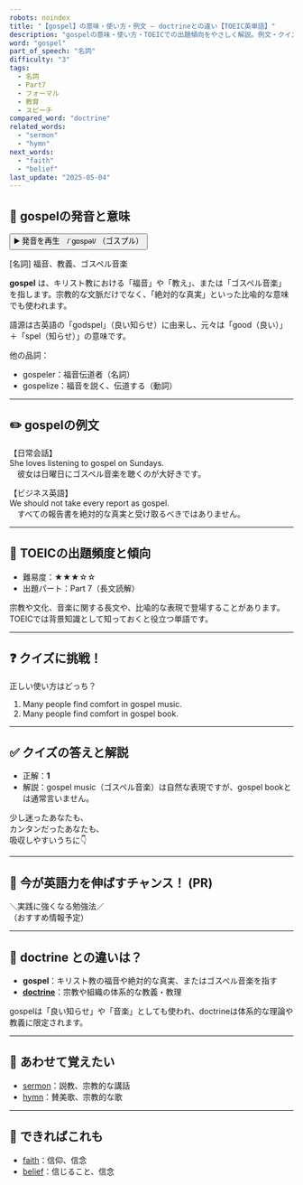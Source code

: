 ```yaml
---
robots: noindex
title: "【gospel】の意味・使い方・例文 ― doctrineとの違い【TOEIC英単語】"
description: "gospelの意味・使い方・TOEICでの出題傾向をやさしく解説。例文・クイズ付きでdoctrineとの違いもわかりやすく学べます。"
word: "gospel"
part_of_speech: "名詞"
difficulty: "3"
tags:
  - 名詞
  - Part7
  - フォーマル
  - 教育
  - スピーチ
compared_word: "doctrine"
related_words:
  - "sermon"
  - "hymn"
next_words:
  - "faith"
  - "belief"
last_update: "2025-05-04"
---
```


## 🔰 gospelの発音と意味

<button class="play-audio" onclick="playTTS('gospel')">
  <span class="play-audio-main">
    ▶️ 発音を再生　/ˈɡɒspəl/
  </span>
  <span class="play-audio-sub">
    （ゴスプル）
  </span>
</button>

[名詞] 福音、教義、ゴスペル音楽

**gospel** は、キリスト教における「福音」や「教え」、または「ゴスペル音楽」を指します。宗教的な文脈だけでなく、「絶対的な真実」といった比喩的な意味でも使われます。

語源は古英語の「godspel」（良い知らせ）に由来し、元々は「good（良い）」＋「spel（知らせ）」の意味です。

他の品詞：  
- gospeler：福音伝道者（名詞）
- gospelize：福音を説く、伝道する（動詞）

---

## ✏️ gospelの例文

【日常会話】  
She loves listening to gospel on Sundays.  
　彼女は日曜日にゴスペル音楽を聴くのが大好きです。

【ビジネス英語】  
We should not take every report as gospel.  
　すべての報告書を絶対的な真実と受け取るべきではありません。

---

## 🎯 TOEICの出題頻度と傾向

- 難易度：★★★☆☆
- 出題パート：Part 7（長文読解）

宗教や文化、音楽に関する長文や、比喩的な表現で登場することがあります。TOEICでは背景知識として知っておくと役立つ単語です。

---

## ❓ クイズに挑戦！

正しい使い方はどっち？

1. Many people find comfort in gospel music.  
2. Many people find comfort in gospel book.

---

## ✅ クイズの答えと解説

- 正解：**1**
- 解説：gospel music（ゴスペル音楽）は自然な表現ですが、gospel bookとは通常言いません。

少し迷ったあなたも、  
カンタンだったあなたも、  
吸収しやすいうちに👇️

---

## 🚀 今が英語力を伸ばすチャンス！ (PR)

<div class="info-center">
＼実践に強くなる勉強法／<br>  
（おすすめ情報予定）
</div>

---

## 🤔  doctrine との違いは？

- **gospel**：キリスト教の福音や絶対的な真実、またはゴスペル音楽を指す
- **[doctrine](/word/doctrine)**：宗教や組織の体系的な教義・教理

gospelは「良い知らせ」や「音楽」としても使われ、doctrineは体系的な理論や教義に限定されます。

---

## 🧩 あわせて覚えたい

- [sermon](/word/sermon)：説教、宗教的な講話
- [hymn](/word/hymn)：賛美歌、宗教的な歌

---

## 📖 できればこれも

- [faith](/word/faith)：信仰、信念
- [belief](/word/belief)：信じること、信念

<!-- cvid: aid41_bid46 -->
